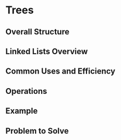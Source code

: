 # Trees


## Overall Structure

## Linked Lists Overview

## Common Uses and Efficiency

## Operations

## Example

## Problem to Solve
